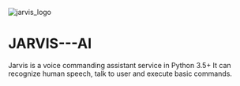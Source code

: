 ![jarvis_logo](https://user-images.githubusercontent.com/79313369/131255675-f260019b-bb6f-4661-80ba-0129c0af25b2.png)
# JARVIS---AI
Jarvis is a voice commanding assistant service in Python 3.5+ It can recognize human speech, talk to user and execute basic commands.
